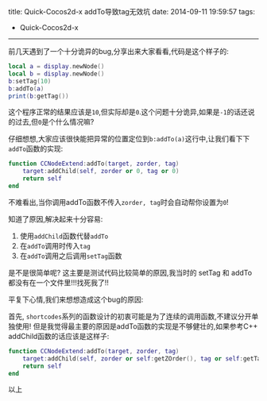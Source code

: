 title: Quick-Cocos2d-x addTo导致tag无效坑
date: 2014-09-11 19:59:57
tags:
- Quick-Cocos2d-x
---

前几天遇到了一个十分诡异的bug,分享出来大家看看,代码是这个样子的:

```lua
local a = display.newNode()
local b = display.newNode()
b:setTag(10)
b:addTo(a)
print(b:getTag())
```
<!--more-->

这个程序正常的结果应该是`10`,但实际却是`0`.这个问题十分诡异,如果是`-1`的话还说的过去,但`0`是个什么情况嘛?


仔细想想,大家应该很快能把异常的位置定位到`b:addTo(a)`这行中,让我们看下下`addTo`函数的实现:

```lua
function CCNodeExtend:addTo(target, zorder, tag)
    target:addChild(self, zorder or 0, tag or 0)
    return self
end
```

不难看出,当你调用addTo函数不传入`zorder, tag`时会自动帮你设置为`0`!

知道了原因,解决起来十分容易:

1. 使用`addChild`函数代替`addTo`
2. 在`addTo`调用时传入`tag`
3. 在`addTo`调用之后调用`setTag`函数


是不是很简单呢? 这主要是测试代码比较简单的原因,我当时的 setTag 和 addTo 都没有在一个文件里!!!找死我了!!

平复下心情,我们来想想造成这个bug的原因:

首先, `shortcodes`系列的函数设计的初衷可能是为了连续的调用函数,不建议分开单独使用! 但是我觉得最主要的原因是addTo函数的实现是不够健壮的,如果参考C++ addChild函数的话应该是这样子:

```lua
function CCNodeExtend:addTo(target, zorder, tag)
    target:addChild(self, zorder or self:getZOrder(), tag or self:getTag())
    return self
end
```


以上